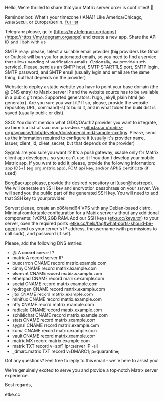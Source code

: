 Hello,
We're thrilled to share that your Matrix server order is confirmed! 🎉

Reminder bot: What's your timezone (IANA)? Like America/Chicago, Asia/Seoul, or Europe/Berlin. [Full list](https://en.wikipedia.org/wiki/List_of_tz_database_time_zones#List)

Telegram: please, go to [https://my.telegram.org/apps](https://https://my.telegram.org/apps) and create a new app. Share the API ID and Hash with us

SMTP relay: please, select a suitable email provider (big providers like Gmail or Outlook will ban you for automated emails, so you need to find a service that allows sending of verification emails. Optionally, we provide such service). Please, send us an SMTP host, SMTP STARTTLS port, SMTP login, SMTP password, and SMTP email (usually login and email are the same thing, but that depends on the provider)

Website: to deploy a static website you have to point your base domain (the @ DNS entry) to Matrix server IP and the website source has to be available in a public git repo. Supported generators: hugo, jekyll, plain html (no generator). Are you sure you want it? If so, please, provide the website repository URL, command(-s) to build it, and in what folder the build dist is saved (usually public or dist).

SSO: You didn't mention what OIDC/OAuth2 provider you want to integrate, so here is a list of common providers - [github.com/matrix-org/synapse/blob/develop/docs/openid.md#sample-configs](https://github.com/matrix-org/synapse/blob/develop/docs/openid.md#sample-configs). Please, send us the information required to configure it (usually it's provider name, issuer, client_id, client_secret, but that depends on the provider)

Sygnal: are you sure you want it? It's a push gateway, usable only for Matrix client app developers, so you can't use it if you don't develop your mobile Matrix app. If you want to add it, please, provide the following information: app ID(-s) (eg org.matrix.app), FCM api key, and/or APNS certificate (if used)

BorgBackup: please, provide the desired repository url (user@host:repo). We will generate an SSH key and encryption passphrase on your server. We will send you the public part of the generated SSH key. You will need to add that SSH key to your provider.

Server: please, create an x86/amd64 VPS with any Debian-based distro. Minimal comfortable configuration for a Matrix server without any additional components: 1vCPU, 2GB RAM.
Add our SSH keys ([etke.cc/keys.txt](https://etke.cc/keys.txt)) to your server, open the required ports ([etke.cc/help/faq#what-ports-should-be-open](https://etke.cc/help/faq#what-ports-should-be-open)) send us your server's IP address, the username (with permissions to call sudo), and password (if set).

Please, add the following DNS entries:

* @    A record    server IP
* matrix    A record    server IP
* buscarron    CNAME record    matrix.example.com
* cinny    CNAME record    matrix.example.com
* element    CNAME record    matrix.example.com
* etherpad    CNAME record    matrix.example.com
* social    CNAME record    matrix.example.com
* hydrogen    CNAME record    matrix.example.com
* jitsi    CNAME record    matrix.example.com
* miniflux    CNAME record    matrix.example.com
* ntfy    CNAME record    matrix.example.com
* radicale    CNAME record    matrix.example.com
* schildichat    CNAME record    matrix.example.com
* stats    CNAME record    matrix.example.com
* sygnal    CNAME record    matrix.example.com
* kuma    CNAME record    matrix.example.com
* vault    CNAME record    matrix.example.com
* matrix    MX record    matrix.example.com
* matrix    TXT record    v=spf1 ip4:server IP -all
* _dmarc.matrix    TXT record    v=DMARC1; p=quarantine;

Got any questions? Feel free to reply to this email - we're here to assist you!

We're genuinely excited to serve you and provide a top-notch Matrix server experience.

Best regards,

etke.cc